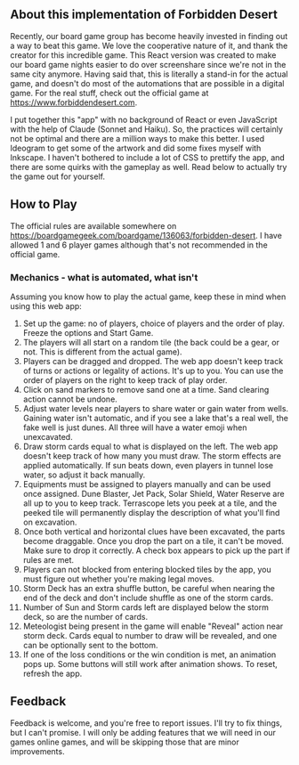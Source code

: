 ## About this implementation of Forbidden Desert

Recently, our board game group has become heavily invested in finding out a way to beat this game. We love the cooperative nature of it, and thank the creator for this incredible game. This React version was created to make our board game nights easier to do over screenshare since we're not in the same city anymore. Having said that, this is literally a stand-in for the actual game, and doesn't do most of the automations that are possible in a digital game. For the real stuff, check out the official game at https://www.forbiddendesert.com.

I put together this "app" with no background of React or even JavaScript with the help of Claude (Sonnet and Haiku). So, the practices will certainly not be optimal and there are a million ways to make this better. I used Ideogram to get some of the artwork and did some fixes myself with Inkscape. I haven't bothered to include a lot of CSS to prettify the app, and there are some quirks with the gameplay as well. Read below to actually try the game out for yourself.

## How to Play

The official rules are available somewhere on https://boardgamegeek.com/boardgame/136063/forbidden-desert. I have allowed 1 and 6 player games although that's not recommended in the official game. 

### Mechanics - what is automated, what isn't

Assuming you know how to play the actual game, keep these in mind when using this web app:

1. Set up the game: no of players, choice of players and the order of play. Freeze the options and Start Game.
2. The players will all start on a random tile (the back could be a gear, or not. This is different from the actual game).
3. Players can be dragged and dropped. The web app doesn't keep track of turns or actions or legality of actions. It's up to you. You can use the order of players on the right to keep track of play order.
4. Click on sand markers to remove sand one at a time. Sand clearing action cannot be undone.
5. Adjust water levels near players to share water or gain water from wells. Gaining water isn't automatic, and if you see a lake that's a real well, the fake well is just dunes. All three will have a water emoji when unexcavated.
6. Draw storm cards equal to what is displayed on the left. The web app doesn't keep track of how many you must draw. The storm effects are applied automatically. If sun beats down, even players in tunnel lose water, so adjust it back manually.
8. Equipments must be assigned to players manually and can be used once assigned. Dune Blaster, Jet Pack, Solar Shield, Water Reserve are all up to you to keep track. Terrascope lets you peek at a tile, and the peeked tile will permanently display the description of what you'll find on excavation.
9. Once both vertical and horizontal clues have been excavated, the parts become draggable. Once you drop the part on a tile, it can't be moved. Make sure to drop it correctly. A check box appears to pick up the part if rules are met.
10. Players can not blocked from entering blocked tiles by the app, you must figure out whether you're making legal moves.
11. Storm Deck has an extra shuffle button, be careful when nearing the end of the deck and don't include shuffle as one of the storm cards.
12. Number of Sun and Storm cards left are displayed below the storm deck, so are the number of cards.
13. Meteologist being present in the game will enable "Reveal" action near storm deck. Cards equal to number to draw will be revealed, and one can be optionally sent to the bottom.
14. If one of the loss conditions or the win condition is met, an animation pops up. Some buttons will still work after animation shows. To reset, refresh the app.

## Feedback

Feedback is welcome, and you're free to report issues. I'll try to fix things, but I can't promise. I will only be adding features that we will need in our games online games, and will be skipping those that are minor improvements.
